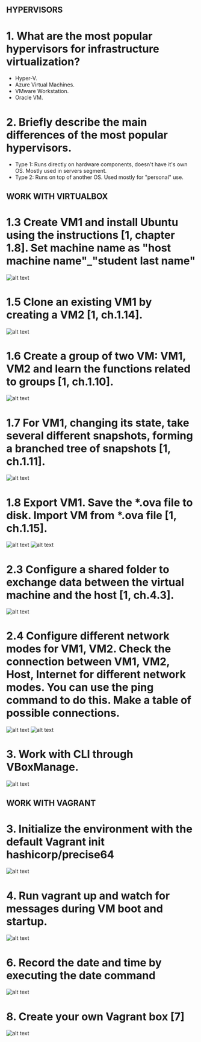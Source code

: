 ## HYPERVISORS

# 1. What are the most popular hypervisors for infrastructure virtualization?
- Hyper-V.
- Azure Virtual Machines.
- VMware Workstation.
- Oracle VM.

# 2. Briefly describe the main differences of the most popular hypervisors.

 - Type 1:  Runs  directly on hardware components, doesn't have it's own OS. Mostly used in servers segment.
 - Type 2:  Runs on top of another OS. Used mostly for "personal" use. 


 ## WORK WITH VIRTUALBOX

 # 1.3 Create VM1 and install Ubuntu using the instructions [1, chapter 1.8]. Set machine name as "host machine name"_"student last name"

![alt text](images/installedvm.png)

# 1.5 Clone an existing VM1 by creating a VM2 [1, ch.1.14].

![alt text](images/ociclone.png)

# 1.6 Create a group of two VM: VM1, VM2 and learn the functions related to groups [1, ch.1.10].

![alt text](images/vmgroups.png)

# 1.7 For VM1, changing its state, take several different snapshots, forming a branched tree of snapshots [1, ch.1.11].

![alt text](images/snapshots.png)

# 1.8 Export VM1. Save the *.ova file to disk. Import VM from *.ova file [1, ch.1.15].
 
 ![alt text](images/ovafile.png)
 ![alt text](images/vmclonefromova.png)
 

 # 2.3 Configure a shared folder to exchange data between the virtual machine and the host [1, ch.4.3].

 ![alt text](images/vmsharedfolder.png)

# 2.4 Configure different network modes for VM1, VM2. Check the connection between VM1, VM2, Host, Internet for different network modes. You can use the ping command to do this. Make a table of possible connections.

 ![alt text](images/ready2ping.png)
 ![alt text](images/pingingvm.png)

# 3. Work with CLI through VBoxManage.
 
  ![alt text](images/usingvboxmanagecli.png)

  ## WORK WITH VAGRANT

# 3. Initialize the environment with the default Vagrant init hashicorp/precise64

  ![alt text](images/vagrantinit.png)

  # 4. Run vagrant up and watch for messages during VM boot and startup.

 ![alt text](images/runningvagrantbox.png)

# 6. Record the date and time by executing the date command

 ![alt text](images/dateinsidevagrantbox.png)

 # 8. Create your own Vagrant box [7]

 ![alt text](images/myownbox.png)
